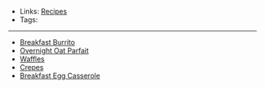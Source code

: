 - Links: [Recipes](Recipes.md)
- Tags: 

---

- [Breakfast Burrito](Breakfasts/Breakfast%20Burrito.md)
- [Overnight Oat Parfait](Breakfasts/Overnight%20Oat%20Parfait.md)
- [Waffles](Breakfasts/Waffles.md)
- [Crepes](Crepes.md)
- [Breakfast Egg Casserole](Breakfast%20Egg%20Casserole.md)